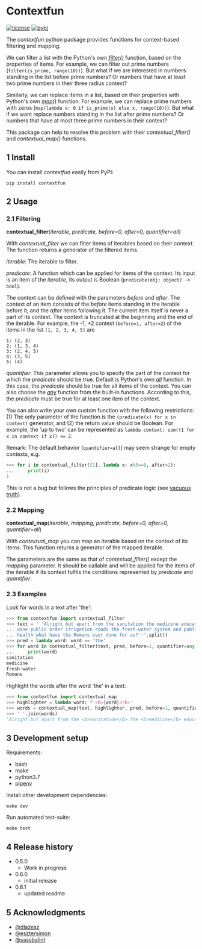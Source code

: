 # Contextfun

[![license](https://img.shields.io/badge/license-MIT-blue.svg)](https://github.com/mittelholcz/contextfun/blob/master/LICENSE)
[![pypi](https://img.shields.io/badge/pypi-0.6.1-blue.svg)](https://pypi.org/project/contextfun/)

The *contextfun* python package provides functions for context-based
filtering and mapping.

We can filter a list with the Python's own
[*filter()*](https://docs.python.org/3/library/functions.html#filter)
function, based on the properties of items.
For example, we can filter out prime numbers (`filter(is_prime, range(10))`).
But what if we are interested in numbers standing in the list before prime
numbers?
Or numbers that have at least two prime numbers in their three radius context?

Similarly, we can replace items in a list, based on their properties with
Python's own [*map()*](https://docs.python.org/3/library/functions.html#map>)
function. For example, we can replace prime numbers with zeros
(`map(lambda x: 0 if is_prime(x) else x, range(10))`).
But what if we want replace numbers standing in the list after prime numbers?
Or numbers that have at most three prime numbers in their context?

This package can help to resolve this problem with their *contextual_filter()* and
*contextual_map()* functions.

## 1 Install

You can install *contextfun* easily from PyPI:

```shell
pip install contextfun
```

## 2 Usage

### 2.1 Filtering

**contextual_filter**(*iterable, predicate, before=0, after=0, quantifier=all*)

With *contextual_filter* we can filter items of iterables based on their
context. The function returns a generator of the filtered items.

*iterable*:
The iterable to filter.

*predicate*:
A function which can be applied for items of the context. Its input is an
item of the *iterable*, its output is Boolean
(`predicate(obj: object) -> bool`).

The context can be defined with the parameters *before* and *after*.
The context of an item consists of the *before* items standing in the
iterable before it, and the *after* items following it.
The current item itself is never a part of its context.
The context is truncated at the beginning and the end of the iterable.
For example, the -1, +2 context (`before=1, after=2`) of the items in the
list `[1, 2, 3, 4, 5]` are

    1: (2, 3)
    2: (1, 3, 4)
    3: (2, 4, 5)
    4: (3, 5)
    5: (4)

*quantifier*:
This parameter allows you to specify the part of the context for which the
*predicate* should be true.
Default is Python's own
[*all*](https://docs.python.org/3/library/functions.html#all) function.
In this case, the *predicate* should be true for all items of the context.
You can also choose the
[*any*](https://docs.python.org/3/library/functions.html#any) function from the
built-in functions.
According to this, the *predicate* must be true for at least one item of the
context.

You can also write your own custom function with the following restrictions:
(1) The only parameter of the function is the
`(predicate(x) for x in context)` generator, and
(2) the return value should be Boolean.
For example, the 'up to two' can be represented as
`lambda context: sum((1 for x in context if x)) <= 2`.

Remark: The default behavior (`quantifier=all`) may seem strange for empty
contexts, e.g.

```python
>>> for i in contextual_filter([1], lambda x: x%5==0, after=2):
...     print(i)
1
```

This is not a bug but follows the principles of predicate logic
(see [vacuous truth](https://en.wikipedia.org/wiki/Vacuous_truth)).

### 2.2 Mapping

**contextual_map**(*iterable, mapping, predicate, before=0, after=0, quantifier=all*)

With *contextual_map* you can map an iterable based on the context of its
items. This function returns a generator of the mapped iterable.

The parameters are the same as that of *contextual_filter()*
except the *mapping* parameter. It should be callable and will
be applied for the items of the iterable if its context fulfils the conditions
represented by *predicate* and *quantifier*.

### 2.3 Examples

Look for words in a text after 'the':

```python
>>> from contextfun import contextual_filter
>>> text = '''Alright but apart from the sanitation the medicine education
... wine public order irrigation roads the fresh-water system and public
... health what have the Romans ever done for us?'''.split()
>>> pred = lambda word: word == 'the'
>>> for word in contextual_filter(text, pred, before=1, quantifier=any):
...     print(word)
sanitation
medicine
fresh-water
Romans
```

Highlight the words after the word 'the' in a text:

```python
>>> from contextfun import contextual_map
>>> highlighter = lambda word: f'<b>{word}</b>'
>>> words = contextual_map(text, highlighter, pred, before=1, quantifier=any)
>>> ' '.join(words)
'Alright but apart from the <b>sanitation</b> the <b>medicine</b> education wine public order irrigation roads the <b>fresh-water</b> system and public health what have the <b>Romans</b> ever done for us?'
```

## 3 Development setup

Requirements:

* bash
* make
* python3.7
* [pipenv](https://pipenv.readthedocs.io/en/latest/)

Install other development dependencies:

```shell
make dev
```

Run automated test-suite:

```shell
make test
```

## 4 Release history

* 0.5.0
  * Work in progress
* 0.6.0
  * initial release
* 0.6.1
  * updated readme

## 5 Acknowledgments

* [@dlazesz](https://github.com/dlazesz)
* [@esztersimon](https://github.com/esztersimon)
* [@sassbalint](https://github.com/sassbalint)
